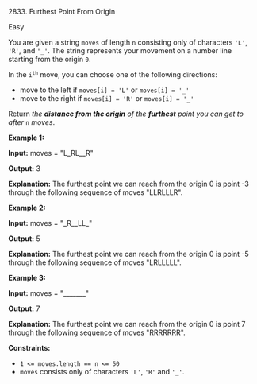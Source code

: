 2833\. Furthest Point From Origin

Easy

You are given a string `moves` of length `n` consisting only of characters `'L'`, `'R'`, and `'_'`. The string represents your movement on a number line starting from the origin `0`.

In the <code>i<sup>th</sup></code> move, you can choose one of the following directions:

*   move to the left if `moves[i] = 'L'` or `moves[i] = '_'`
*   move to the right if `moves[i] = 'R'` or `moves[i] = '_'`

Return _the **distance from the origin** of the **furthest** point you can get to after_ `n` _moves_.

**Example 1:**

**Input:** moves = "L\_RL\_\_R"

**Output:** 3

**Explanation:** The furthest point we can reach from the origin 0 is point -3 through the following sequence of moves "LLRLLLR".

**Example 2:**

**Input:** moves = "\_R\_\_LL\_"

**Output:** 5

**Explanation:** The furthest point we can reach from the origin 0 is point -5 through the following sequence of moves "LRLLLLL".

**Example 3:**

**Input:** moves = "\_\_\_\_\_\_\_"

**Output:** 7

**Explanation:** The furthest point we can reach from the origin 0 is point 7 through the following sequence of moves "RRRRRRR".

**Constraints:**

*   `1 <= moves.length == n <= 50`
*   `moves` consists only of characters `'L'`, `'R'` and `'_'`.